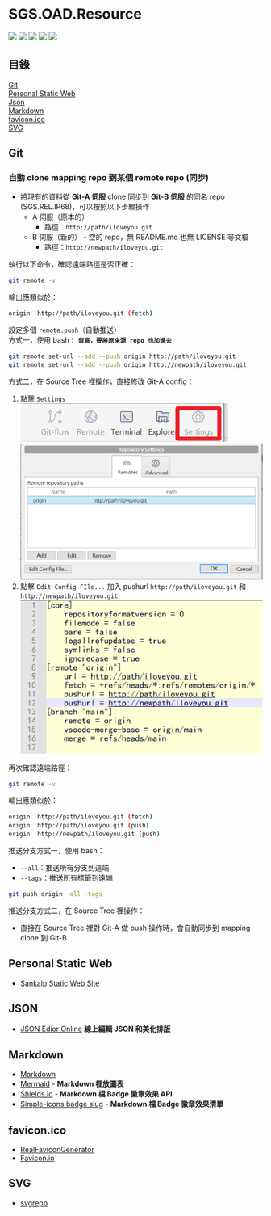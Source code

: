 # SGS.OAD.Resource

![](https://img.shields.io/badge/Tool-Resource-orange)
![](https://img.shields.io/badge/JSON-555?logo=json)
![](https://img.shields.io/badge/Mermaid-555?logo=mermaid)
![](https://img.shields.io/badge/Shields.io-555?logo=shieldsdotio)
![](https://img.shields.io/badge/Markdown-555?logo=markdown)

## 目錄

[Git](#git)  
[Personal Static Web](#personal-static-web)  
[Json](#json)  
[Markdown](#markdown)  
[favicon.ico](#faviconico)  
[SVG](#svg)

## Git

### 自動 clone mapping repo 到某個 remote repo (同步)
- 將現有的資料從 **Git-A 伺服** clone 同步到 **Git-B 伺服** 的同名 repo (SGS.REL.IP68)，可以按照以下步驟操作
  - A 伺服（原本的）
    - 路徑：`http://path/iloveyou.git`
  - B 伺服（新的） - 空的 repo，無 README.md 也無 LICENSE 等文檔
    - 路徑：`http://newpath/iloveyou.git`

執行以下命令，確認遠端路徑是否正確：
```bash
git remote -v
```
輸出應類似於：
```bash
origin  http://path/iloveyou.git (fetch)
```
設定多個 `remote.push`（自動推送）  
方式一，使用 bash：  **`留意，要將原來源 repo 也加進去`**
```bash
git remote set-url --add --push origin http://path/iloveyou.git
git remote set-url --add --push origin http://newpath/iloveyou.git
```
方式二，在 Source Tree 裡操作，直接修改 Git-A config：  
1. 點擊 `Settings`  
    ![](./img/soucetree_repo_settings.png)  
    ![](./img/soucetree_repo_settings_repository_settings.png)
2. 點擊 `Edit Config FIle...` 加入 pushurl `http://path/iloveyou.git` 和 `http://newpath/iloveyou.git`  
    ![](./img/soucetree_repo_config.png)

再次確認遠端路徑：
```bash
git remote -v
```
輸出應類似於：
```bash
origin  http://path/iloveyou.git (fetch)
origin  http://path/iloveyou.git (push)
origin  http://newpath/iloveyou.git (push)
```
推送分支方式一，使用 bash：
- `--all`：推送所有分支到遠端
- `--tags`：推送所有標籤到遠端
```bash
git push origin -all -tags
```
推送分支方式二，在 Source Tree 裡操作：
- 直接在 Source Tree 裡對 Git-A 做 push 操作時，會自動同步到 mapping clone 到 Git-B

## Personal Static Web
- [Sankalp Static Web Site](http://twtpeoad002/sankalp/)

## JSON
- [JSON Edior Online](https://jsoneditoronline.org/) **線上編輯 JSON 和美化排版**

## Markdown
- [Markdown](https://markdown.tw/)
- [Mermaid](https://mermaid.js.org/) - **Markdown 裡放圖表**
- [Shields.io](https://shields.io/) - **Markdown 檔 Badge 徽章效果 API**
- [Simple-icons badge slug](https://github.com/simple-icons/simple-icons/blob/master/slugs.md) - **Markdown 檔 Badge 徽章效果清單**

## favicon.ico
- [RealFaviconGenerator](https://realfavicongenerator.net/)
- [Favicon.io](https://favicon.io/)

## SVG
- [svgrepo](https://www.svgrepo.com/vectors/github/)